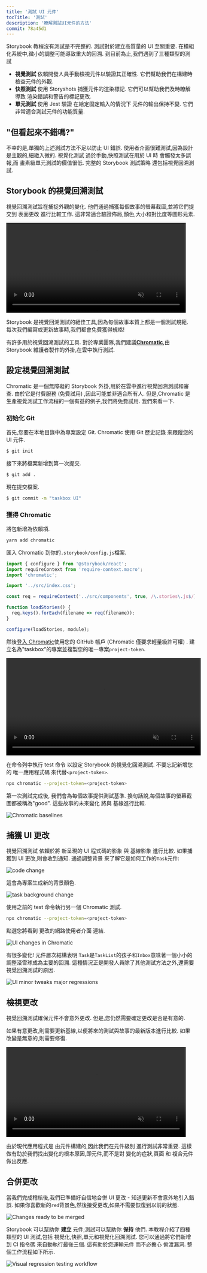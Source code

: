 ```yaml
---
title: '測試 UI 元件'
tocTitle: '測試'
description: '瞭解測試UI元件的方法'
commit: 78a45d1
---
```


Storybook 教程沒有測試是不完整的. 測試對於建立高質量的 UI 至關重要. 在模組化系統中,微小的調整可能導致重大的回溯. 到目前為止,我們遇到了三種類型的測試

- **視覺測試** 依賴開發人員手動檢視元件以驗證其正確性. 它們幫助我們在構建時檢查元件的外觀.
- **快照測試** 使用 Storyshots 捕獲元件的渲染標記. 它們可以幫助我們及時瞭解導致 渲染錯誤和警告的標記更改.
- **單元測試** 使用 Jest 驗證 在給定固定輸入的情況下 元件的輸出保持不變. 它們非常適合測試元件的功能質量.

## "但看起來不錯嗎?"

不幸的是,單獨的上述測試方法不足以防止 UI 錯誤. 使用者介面很難測試,因為設計是主觀的,細緻入微的. 視覺化測試 過於手動,快照測試在用於 UI 時 會觸發太多誤報,而 畫素級單元測試的價值很低. 完整的 Storybook 測試策略 還包括視覺回溯測試.

## Storybook 的視覺回溯測試

視覺回溯測試旨在捕捉外觀的變化. 他們通過捕獲每個故事的螢幕截圖,並將它們提交到 表面更改 進行比較工作. 這非常適合驗證佈局,顏色,大小和對比度等圖形元素.

<video autoPlay muted playsInline loop style="width:480px; margin: 0 auto;">
  <source
    src="/intro-to-storybook/visual-regression-testing.mp4"
    type="video/mp4"
  />
</video>

Storybook 是視覺回溯測試的絕佳工具,因為每個故事本質上都是一個測試規範. 每次我們編寫或更新故事時,我們都會免費獲得規格!

有許多用於視覺回溯測試的工具. 對於專業團隊,我們建議[**Chromatic**](https://www.chromatic.com/),由 Storybook 維護者製作的外掛,在雲中執行測試.

## 設定視覺回溯測試

Chromatic 是一個無障礙的 Storybook 外掛,用於在雲中進行視覺回溯測試和審查. 由於它是付費服務 (免費試用) ,因此可能並非適合所有人. 但是,Chromatic 是生產視覺測試工作流程的一個有益的例子,我們將免費試用. 我們來看一下.

### 初始化 Git

首先,您要在本地目錄中為專案設定 Git. Chromatic 使用 Git 歷史記錄 來跟蹤您的 UI 元件.

```bash
$ git init
```

接下來將檔案新增到第一次提交.

```bash
$ git add .
```

現在提交檔案.

```bash
$ git commit -m "taskbox UI"
```

### 獲得 Chromatic

將包新增為依賴項.

```bash
yarn add chromatic
```

匯入 Chromatic 到你的`.storybook/config.js`檔案.

```javascript
import { configure } from '@storybook/react';
import requireContext from 'require-context.macro';
import 'chromatic';

import '../src/index.css';

const req = requireContext('../src/components', true, /\.stories\.js$/);

function loadStories() {
  req.keys().forEach(filename => req(filename));
}

configure(loadStories, module);
```

然後[登入 Chromatic](https://www.chromatic.com/start)使用您的 GitHub 帳戶 (Chromatic 僅要求輕量級許可權) . 建立名為"taskbox"的專案並複製您的唯一專案`project-token`.

<video autoPlay muted playsInline loop style="width:520px; margin: 0 auto;">
  <source
    src="/intro-to-storybook/chromatic-setup-learnstorybook.mp4"
    type="video/mp4"
  />
</video>

在命令列中執行 test 命令 以設定 Storybook 的視覺化回溯測試. 不要忘記新增您的 唯一應用程式碼 來代替`<project-token>`.

```bash
npx chromatic --project-token=<project-token>
```

第一次測試完成後, 我們會為每個故事提供測試基準. 換句話說,每個故事的螢幕截圖都被稱為"good". 這些故事的未來變化 將與 基線進行比較.

![Chromatic baselines](/intro-to-storybook/chromatic-baselines.png)

## 捕獲 UI 更改

視覺回溯測試 依賴於將 新呈現的 UI 程式碼的影象 與 基線影象 進行比較. 如果捕獲到 UI 更改,則會收到通知. 通過調整背景 來了解它是如何工作的`Task`元件:

![code change](/intro-to-storybook/chromatic-change-to-task-component.png)

這會為專案生成新的背景顏色.

![task background change](/intro-to-storybook/chromatic-task-change.png)

使用之前的 test 命令執行另一個 Chromatic 測試.

```bash
npx chromatic --project-token=<project-token>
```

點選您將看到 更改的網路使用者介面 連結.

![UI changes in Chromatic](/intro-to-storybook/chromatic-catch-changes.png)

有很多變化! 元件層次結構表明 `Task`是`TaskList`的孩子和`Inbox`意味著一個小小的調整滾雪球成為主要的回溯. 這種情況正是開發人員除了其他測試方法之外,還需要視覺回溯測試的原因.

![UI minor tweaks major regressions](/intro-to-storybook/minor-major-regressions.gif)

## 檢視更改

視覺回溯測試確保元件不會意外更改. 但是,您仍然需要確定更改是否是有意的.

如果有意更改,則需要更新基線,以便將來的測試與故事的最新版本進行比較. 如果改變是無意的,則需要修復.

<video autoPlay muted playsInline loop style="width:480px; margin: 0 auto;">
  <source
    src="/intro-to-storybook/website-workflow-review-merge-optimized.mp4"
    type="video/mp4"
  />
</video>

由於現代應用程式是 由元件構建的,因此我們在元件級別 進行測試非常重要. 這樣做有助於我們找出變化的根本原因,即元件,而不是對 變化的症狀,頁面 和 複合元件 做出反應.

## 合併更改

當我們完成稽核後,我們已準備好自信地合併 UI 更改 - 知道更新不會意外地引入錯誤. 如果你喜歡新的`red`背景色,然後接受更改,如果不需要恢復到以前的狀態.

![Changes ready to be merged](/intro-to-storybook/chromatic-review-finished.png)

Storybook 可以幫助你 **建立** 元件;測試可以幫助你 **保持** 他們. 本教程介紹了四種類型的 UI 測試,包括 視覺化,快照,單元和視覺化回溯測試. 您可以通過將它們新增到 CI 指令碼 來自動執行最後三個. 這有助於您運輸元件 而不必擔心 偷渡漏洞. 整個工作流程如下所示.

![Visual regression testing workflow](/intro-to-storybook/cdd-review-workflow.png)
